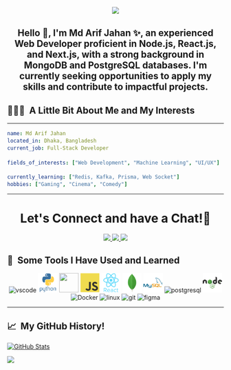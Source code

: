 ﻿<p align="center">
  <img src="https://capsule-render.vercel.app/api?type=waving&color=random&text=Hello!&height=100&section=header"/>
</p>

<h2 align="center">Hello 👋, I'm Md Arif Jahan ✨, an experienced Web Developer proficient in Node.js, React.js, and Next.js, with a strong background in MongoDB and PostgreSQL databases. I'm currently seeking opportunities to apply my skills and contribute to impactful projects.</h2>

<h2> 👨🏻‍💻 &nbsp;A Little Bit About Me and My Interests</h2>

---

```yaml
name: Md Arif Jahan
located_in: Dhaka, Bangladesh
current_job: Full-Stack Developer

fields_of_interests: ["Web Development", "Machine Learning", "UI/UX"]

currently_learning: ["Redis, Kafka, Prisma, Web Socket"]
hobbies: ["Gaming", "Cinema", "Comedy"]
```

---

<h1 align="center">
  Let's Connect and have a Chat!💬
</h1>

<p align="center">
<a href="https://portfolio-react-ddd47.web.app/">
  <img height="50" src="https://user-images.githubusercontent.com/46517096/166972883-f5f1d88c-0246-4374-88ac-ded0f2cf0699.png"/>
</a>
<a href="https://www.linkedin.com/in/arif-jahan/">
  <img height="50" src="https://user-images.githubusercontent.com/46517096/166973395-19676cd8-f8ec-4abf-83ff-da8243505b82.png"/>
</a>
<a href="https://www.instagram.com/arif__jahan/">
  <img height="50" src="https://user-images.githubusercontent.com/46517096/166974368-9798f39f-1f46-499c-b14e-81f0a3f83a06.png"/>
</a>
</p>

<h2> 🚀 &nbsp;Some Tools I Have Used and Learned</h2>
<p align="center">
<img src="https://cdn.jsdelivr.net/gh/devicons/devicon/icons/vscode/vscode-original.svg" alt="vscode" width="45" height="45"/>
<img src="https://raw.githubusercontent.com/devicons/devicon/master/icons/python/python-original-wordmark.svg" alt="python" width="45" height="45" />
<img src="https://cdn.jsdelivr.net/gh/devicons/devicon/icons/cplusplus/cplusplus-original.svg" width="45" height="45"/>
<img src="https://raw.githubusercontent.com/devicons/devicon/master/icons/javascript/javascript-original.svg" alt="javascript" width="45" height="45" />
<img src="https://raw.githubusercontent.com/devicons/devicon/master/icons/react/react-original-wordmark.svg" alt="react" width="45" height="45" />
<img src="https://raw.githubusercontent.com/devicons/devicon/master/icons/mongodb/mongodb-original.svg" alt="mongodb" width="45" height="45" />
<img src="https://raw.githubusercontent.com/devicons/devicon/master/icons/mysql/mysql-original-wordmark.svg" alt="mysql" width="45" height="45" />
<img src="https://www.iconsdb.com/icons/preview/royal-blue/postgresql-xxl.png" alt="postgresql" width="45" height="45" />
<img src="https://raw.githubusercontent.com/devicons/devicon/master/icons/nodejs/nodejs-original-wordmark.svg" alt="nodejs" width="45" height="45" />
<img src="https://static-00.iconduck.com/assets.00/docker-icon-512x370-5593ilur.png" alt="Docker" width="45" height="45" />
<img src="https://cdn.jsdelivr.net/gh/devicons/devicon/icons/linux/linux-original.svg" alt="linux" width="45" height="45"/>       
<img src="https://cdn.jsdelivr.net/gh/devicons/devicon/icons/git/git-original.svg" alt="git" width="45" height="45"/>
<img src="https://cdn.jsdelivr.net/gh/devicons/devicon/icons/figma/figma-original.svg" alt="figma" width="45" height="45"/>   
</p>

---

<h2> 📈 &nbsp;My GitHub History!</h2>
<a href="https://github.com/arifjahan88">
  <img src="https://github-readme-stats.vercel.app/api?username=arifjahan88&amp;show_icons=true" alt="GitHub Stats">  
</a>

<p align="left">
  <img src="https://capsule-render.vercel.app/api?type=waving&color=gradient&height=100&section=footer"/>
</p>
